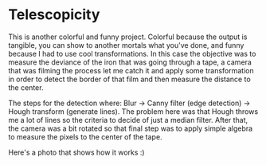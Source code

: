 # Telescopicity

This is another colorful and funny project. Colorful because the output is tangible, you can show to another mortals what you've done, and funny because I had to use cool transformations. In this case the objective was to measure the deviance of the iron that was going through a tape, a camera that was filming the process let me catch it and apply some transformation in order to detect the border of that film and then measure the distance to the center. 

The steps for the detection where: Blur -> Canny filter (edge detection) -> Hough transform (generate lines). The problem here was that Hough throws me a lot of lines so the criteria to decide of just a median filter. After that, the camera was a bit rotated so that final step was to apply simple algebra to measure the pixels to the center of the tape.

Here's a photo that shows how it works :)



